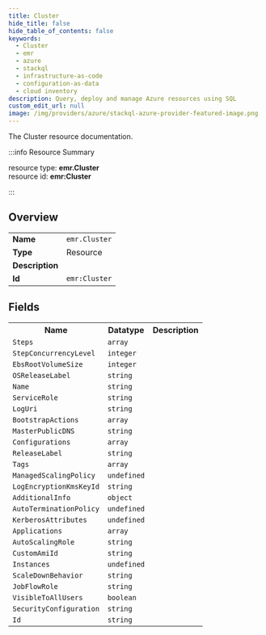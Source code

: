 ```yaml
---
title: Cluster
hide_title: false
hide_table_of_contents: false
keywords:
  - Cluster
  - emr
  - azure
  - stackql
  - infrastructure-as-code
  - configuration-as-data
  - cloud inventory
description: Query, deploy and manage Azure resources using SQL
custom_edit_url: null
image: /img/providers/azure/stackql-azure-provider-featured-image.png
---
```

The Cluster resource documentation.

:::info Resource Summary

<div class="row">
<div class="providerDocColumn">
<span>resource type:&nbsp;<b>emr.Cluster</b></span><br />
<span>resource id:&nbsp;<b>emr:Cluster</b></span><br />
</div>
</div>

:::

## Overview
<table><tbody>
<tr><td><b>Name</b></td><td><code>emr.Cluster</code></td></tr>
<tr><td><b>Type</b></td><td>Resource</td></tr>
<tr><td><b>Description</b></td><td></td></tr>
<tr><td><b>Id</b></td><td><code>emr:Cluster</code></td></tr>
</tbody></table>

## Fields
<table><tbody>
<tr><th>Name</th><th>Datatype</th><th>Description</th></tr>
<tr><td><code>Steps</code></td><td><code>array</code></td><td></td></tr><tr><td><code>StepConcurrencyLevel</code></td><td><code>integer</code></td><td></td></tr><tr><td><code>EbsRootVolumeSize</code></td><td><code>integer</code></td><td></td></tr><tr><td><code>OSReleaseLabel</code></td><td><code>string</code></td><td></td></tr><tr><td><code>Name</code></td><td><code>string</code></td><td></td></tr><tr><td><code>ServiceRole</code></td><td><code>string</code></td><td></td></tr><tr><td><code>LogUri</code></td><td><code>string</code></td><td></td></tr><tr><td><code>BootstrapActions</code></td><td><code>array</code></td><td></td></tr><tr><td><code>MasterPublicDNS</code></td><td><code>string</code></td><td></td></tr><tr><td><code>Configurations</code></td><td><code>array</code></td><td></td></tr><tr><td><code>ReleaseLabel</code></td><td><code>string</code></td><td></td></tr><tr><td><code>Tags</code></td><td><code>array</code></td><td></td></tr><tr><td><code>ManagedScalingPolicy</code></td><td><code>undefined</code></td><td></td></tr><tr><td><code>LogEncryptionKmsKeyId</code></td><td><code>string</code></td><td></td></tr><tr><td><code>AdditionalInfo</code></td><td><code>object</code></td><td></td></tr><tr><td><code>AutoTerminationPolicy</code></td><td><code>undefined</code></td><td></td></tr><tr><td><code>KerberosAttributes</code></td><td><code>undefined</code></td><td></td></tr><tr><td><code>Applications</code></td><td><code>array</code></td><td></td></tr><tr><td><code>AutoScalingRole</code></td><td><code>string</code></td><td></td></tr><tr><td><code>CustomAmiId</code></td><td><code>string</code></td><td></td></tr><tr><td><code>Instances</code></td><td><code>undefined</code></td><td></td></tr><tr><td><code>ScaleDownBehavior</code></td><td><code>string</code></td><td></td></tr><tr><td><code>JobFlowRole</code></td><td><code>string</code></td><td></td></tr><tr><td><code>VisibleToAllUsers</code></td><td><code>boolean</code></td><td></td></tr><tr><td><code>SecurityConfiguration</code></td><td><code>string</code></td><td></td></tr><tr><td><code>Id</code></td><td><code>string</code></td><td></td></tr>
</tbody></table>